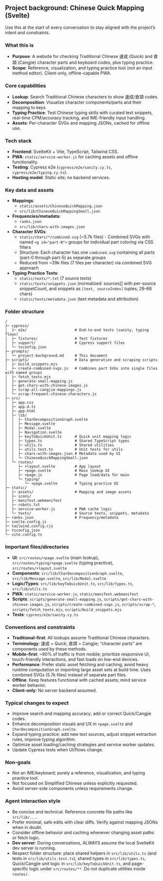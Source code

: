 ## Project background: Chinese Quick Mapping (Svelte)

Use this at the start of every conversation to stay aligned with the project’s intent and constraints.

### What this is

- **Purpose**: A website for checking Traditional Chinese 速成 (Quick) and 倉頡 (Cangjie) character parts and keyboard codes, plus typing practice.
- **Scope**: Reference, visualization, and typing practice tool (not an input method editor). Client-only, offline-capable PWA.

### Core capabilities

- **Lookup**: Search Traditional Chinese characters to show 速成/倉頡 codes.
- **Decomposition**: Visualize character components/parts and their mapping to keys.
- **Typing Practice**: Test Chinese typing skills with curated text snippets, real-time CPM/accuracy tracking, and IME-friendly input handling.
- **Assets**: Per-character SVGs and mapping JSONs, cached for offline use.

### Tech stack

- **Frontend**: SvelteKit + Vite, TypeScript, Tailwind CSS.
- **PWA**: `static/service-worker.js` for caching assets and offline functionality.
- **Testing**: Cypress e2e (`cypress/e2e/sanity.cy.ts`, `cypress/e2e/typing.cy.ts`).
- **Hosting model**: Static site; no backend services.

### Key data and assets

- **Mappings**:
  - `static/assets/ChineseQuickMapping.json`
  - `src/lib/ChineseQuickMappingSmall.json`
- **Frequencies/metadata**:
  - `ranks.json`
  - `src/lib/chars-with-images.json`
- **Character SVGs**:
  - `static/chars/*/combined.svg` (~5.7k files) - Combined SVGs with named `<g id="part-N">` groups for individual part coloring via CSS filters
  - Structure: Each character has one `combined.svg` containing all parts (part-0 through part-5) as separate groups
  - Reduced from ~39k files (7 files per character) via combined SVG approach
- **Typing Practice Texts**:
  - `static/texts/*.txt` (7 source texts)
  - `static/texts/snippets.json` (normalized: sources[] with per-source snippetCount, and snippets as `[text, sourceIndex]` tuples; 28–68 chars)
  - `static/texts/metadata.json` (text metadata and attribution)

### Folder structure

```
/
├─ cypress/
│  ├─ e2e/                      # End-to-end tests (sanity, typing flows)
│  ├─ fixtures/                 # Test fixtures
│  ├─ support/                  # Cypress support files
│  └─ tsconfig.json
├─ prompts/
│  └─ project-background.md     # This document
├─ scripts/                     # Data generation and scraping scripts
│  ├─ build_snippets.mjs
│  ├─ create-combined-svgs.js   # Combines part SVGs into single files with named groups
│  ├─ fetch_texts.mjs
│  ├─ generate-small-mapping.js
│  ├─ get-chars-with-chinese-images.js
│  ├─ scrap-all-cangjie-mappings.js
│  └─ scrap-frequent-chinese-characters.js
├─ src/
│  ├─ app.css
│  ├─ app.d.ts
│  ├─ app.html
│  ├─ lib/
│  │  ├─ CharDecompositionGraph.svelte
│  │  ├─ Message.svelte
│  │  ├─ Modal.svelte
│  │  ├─ Navigation.svelte
│  │  ├─ keyToQuickUnit.ts      # Quick unit mapping logic
│  │  ├─ types.ts               # Shared TypeScript types
│  │  ├─ utils.ts               # Shared utilities
│  │  ├─ utils.test.ts          # Unit tests for utils
│  │  ├─ chars-with-images.json # Metadata used by UI
│  │  └─ ChineseQuickMappingSmall.json
│  └─ routes/
│     ├─ +layout.svelte         # App layout
│     ├─ +page.svelte           # Main lookup UI
│     ├─ +page.js               # Page load/data for main
│     └─ typing/
│        └─ +page.svelte        # Typing practice UI
├─ static/
│  ├─ assets/                   # Mapping and image assets
│  ├─ icons/
│  ├─ manifest.webmanifest
│  ├─ robots.txt
│  ├─ service-worker.js         # PWA cache logic
│  └─ texts/                    # Source texts, snippets, metadata
├─ ranks.json                   # Frequency/metadata
├─ svelte.config.js
├─ tailwind.config.cjs
├─ tsconfig.json
└─ vite.config.ts
```

### Important files/directories

- **UI**: `src/routes/+page.svelte` (main lookup), `src/routes/typing/+page.svelte` (typing practice), `src/routes/+layout.svelte`
- **Components**: `src/lib/CharDecompositionGraph.svelte`, `src/lib/Message.svelte`, `src/lib/Modal.svelte`
- **Logic/Types**: `src/lib/keyToQuickUnit.ts`, `src/lib/types.ts`, `src/lib/utils.ts`
- **PWA**: `static/service-worker.js`, `static/manifest.webmanifest`
- **Scripts**: `scripts/generate-small-mapping.js`, `scripts/get-chars-with-chinese-images.js`, `scripts/create-combined-svgs.js`, `scripts/scrap-*`, `scripts/fetch_texts.mjs`, `scripts/build_snippets.mjs`
- **Tests**: `cypress/e2e/sanity.cy.ts`

### Conventions and constraints

- **Traditional-first**: All lookups assume Traditional Chinese characters.
- **Terminology**: 速成 = Quick; 倉頡 = Cangjie; “character parts” are components used by these methods.
- **Mobile-first**: ~90% of traffic is from mobile; prioritize responsive UI, touch-friendly interactions, and fast loads on low-end devices.
- **Performance**: Prefer static asset fetching and caching; avoid heavy runtime computation or importing large asset sets at build time. Uses combined SVGs (5.7k files) instead of separate part files.
- **Offline**: Keep features functional with cached assets; mind service worker behavior.
- **Client-only**: No server backend assumed.

### Typical changes to expect

- Improve search and mapping accuracy; add or correct Quick/Cangjie codes.
- Enhance decomposition visuals and UX in `+page.svelte` and `CharDecompositionGraph.svelte`.
- Expand typing practice: add new text sources, adjust snippet extraction rules, improve typing algorithm.
- Optimize asset loading/caching strategies and service worker updates.
- Update Cypress tests when UI/flows change.

### Non-goals

- Not an IME/keyboard; purely a reference, visualization, and typing practice tool.
- Not focused on Simplified Chinese unless explicitly requested.
- Avoid server-side components unless requirements change.

### Agent interaction style

- Be concise and technical. Reference concrete file paths like `src/lib/...`.
- Prefer minimal, safe edits with clear diffs. Verify against mapping JSONs when in doubt.
- Consider offline behavior and caching whenever changing asset paths or fetch logic.
- **Dev server**: During conversations, ALWAYS assume the local SvelteKit dev server is running.
- Respect folder structure: place shared helpers in `src/lib/utils.ts` (and tests in `src/lib/utils.test.ts`), shared types in `src/lib/types.ts`, Quick/Cangjie unit logic in `src/lib/keyToQuickUnit.ts`, and page-specific logic under `src/routes/**`. Do not duplicate utilities inside `routes/`.

